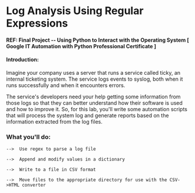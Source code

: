 # Log Analysis Using Regular Expressions

#### REF: Final Project -- Using Python to Interact with the Operating System [ Google IT Automation with Python Professional Certificate ]

#### Introduction:

Imagine your company uses a server that runs a service called ticky, an internal ticketing system. The service logs events to syslog, both when it runs successfully and when it encounters errors.

The service's developers need your help getting some information from those logs so that they can better understand how their software is used and how to improve it. So, for this lab, you'll write some automation scripts that will process the system log and generate reports based on the information extracted from the log files.

### What you'll do:

    -->  Use regex to parse a log file

    -->  Append and modify values in a dictionary

    -->  Write to a file in CSV format

    -->  Move files to the appropriate directory for use with the CSV->HTML converter
